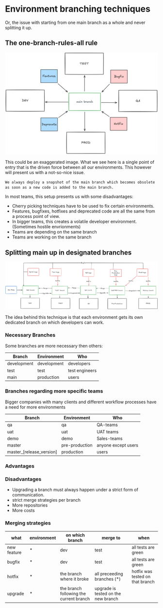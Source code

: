 # Environment branching techniques

Or, the issue with starting from one main branch as a whole and never splitting it up.

## The one-branch-rules-all rule

![Single Branch](../images/single_branch.png)

This could be an exaggerated image. What we see here is a single point of entry that is the driven force between all our environments. This however will present us with a not-so-nice issue.

`We always deploy a snapshot of the main branch which becomes obsolete as soon as a new code is added to the main branch.`

In most teams, this setup presents us with some disadvantages:

- Cherry picking techniques have to be used to fix certain environments.
- Features, bugfixes, hotfixes and deprecated code are all the same from a process point of view.
- In bigger teams, this creates a volatile developer environment. (Sometimes hostile envrionments)
- Teams are depending on the same branch
- Teams are working on the same branch

## Splitting main up in designated branches

![Multiple Environment Branch](../images/environment_branches.png)

The idea behind this technique is that each environment gets its own dedicated branch on which developers can work.

### Necessary Branches

Some branches are more necessary then others:

|Branch|Environment|Who
|--|--|--|
|development|development|developers
|test|test|test engineers
|main|production|users

### Branches regarding more specific teams

Bigger companies with many clients and different workflow processes have a need for more environments

|Branch|Environment|Who
|--|--|--|
|qa|qa|QA-teams
|uat|uat|UAT teams
|demo|demo|Sales-teams
|master|pre-production|anyone except users
|master_[release_version]|production|users

### Advantages

### Disadvantages

- Upgrading a branch must always happen under a strict form of communication.
- strict merge strategies per branch
- More repositories
- More costs

### Merging strategies
|what|environment|on which branch|merge to|when
|--|--|--|--|--|
|new feature|*|dev|test|all tests are green
|bugfix|*|dev|test|all tests are green
|hotfix|*|the branch where it broke|all preceeding branches (*)|hotfix was tested on that branch
|upgrade|*|the branch following the current branch|upgrade is tested on the new branch
